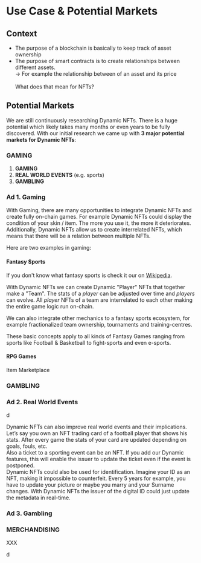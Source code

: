 # Use Case & Potential Markets

## Context

* The purpose of a blockchain is basically to keep track of asset ownership
* The purpose of smart contracts is to create relationships between different assets.\
  \-> For example the relationship between of an asset and its price\
  \
  What does that mean for NFTs?

## Potential Markets

We are still continuously researching Dynamic NFTs. There is a huge potential which likely takes many months or even years to be fully discovered. With our initial research we came up with **3 major potential markets for Dynamic NFTs**:

### GAMING&#x20;

1. **GAMING**
2. **REAL WORLD EVENTS** (e.g. sports)
3. **GAMBLING**

### Ad 1. Gaming

With Gaming, there are many opportunities to integrate Dynamic NFTs and create fully on-chain games. For example Dynamic NFTs could display the condition of your skin / item. The more you use it, the more it deteriorates. Additionally, Dynamic NFTs allow us to create interrelated NFTs, which means that there will be a relation between multiple NFTs.

Here are two examples in gaming:

#### Fantasy Sports

If you don't know what fantasy sports is check it our on [Wikipedia](https://en.wikipedia.org/wiki/Fantasy\_sport).&#x20;

With Dynamic NFTs we can create Dynamic "Player" NFTs that together make a "Team". The stats of a _player_ can be adjusted over time and _players_ can evolve. All _player_ NFTs of a team are interrelated to each other making the entire game logic run on-chain.

We can also integrate other mechanics to a fantasy sports ecosystem, for example fractionalized team ownership, tournaments and training-centres.

These basic concepts apply to all kinds of Fantasy Games ranging from sports like Football & Basketball to fight-sports and even e-sports.



#### RPG Games

Item Marketplace

### GAMBLING

### Ad 2. Real World Events

d

Dynamic NFTs can also improve real world events and their implications. Let’s say you own an NFT trading card of a football player that shows his stats. After every game the stats of your card are updated depending on goals, fouls, etc.\
Also a ticket to a sporting event can be an NFT. If you add our Dynamic features, this will enable the issuer to update the ticket even if the event is postponed.\
Dynamic NFTs could also be used for identification. Imagine your ID as an NFT, making it impossible to counterfeit. Every 5 years for example, you have to update your picture or maybe you marry and your Surname changes. With Dynamic NFTs the issuer of the digital ID could just update the metadata in real-time.



### Ad 3. Gambling

### MERCHANDISING

XXX

d
